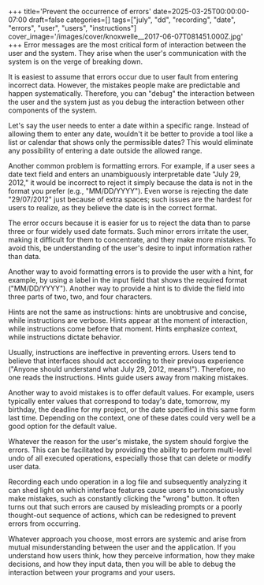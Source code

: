 +++
title='Prevent the occurrence of errors'
date=2025-03-25T00:00:00-07:00
draft=false
categories=[]
tags=["july", "dd", "recording", "date", "errors", "user", "users", "instructions"]
cover_image='/images/cover/knoxwelle__2017-06-07T081451.000Z.jpg'
+++
Error messages are the most critical form of interaction between the user and the system. They arise when the user's communication with the system is on the verge of breaking down.

It is easiest to assume that errors occur due to user fault from entering incorrect data. However, the mistakes people make are predictable and happen systematically. Therefore, you can "debug" the interaction between the user and the system just as you debug the interaction between other components of the system.

Let's say the user needs to enter a date within a specific range. Instead of allowing them to enter any date, wouldn't it be better to provide a tool like a list or calendar that shows only the permissible dates? This would eliminate any possibility of entering a date outside the allowed range.

Another common problem is formatting errors. For example, if a user sees a date text field and enters an unambiguously interpretable date "July 29, 2012," it would be incorrect to reject it simply because the data is not in the format you prefer (e.g., "MM/DD/YYYY"). Even worse is rejecting the date "29/07/2012" just because of extra spaces; such issues are the hardest for users to realize, as they believe the date is in the correct format.

The error occurs because it is easier for us to reject the data than to parse three or four widely used date formats. Such minor errors irritate the user, making it difficult for them to concentrate, and they make more mistakes. To avoid this, be understanding of the user's desire to input information rather than data.

Another way to avoid formatting errors is to provide the user with a hint, for example, by using a label in the input field that shows the required format ("MM/DD/YYYY"). Another way to provide a hint is to divide the field into three parts of two, two, and four characters.

Hints are not the same as instructions: hints are unobtrusive and concise, while instructions are verbose. Hints appear at the moment of interaction, while instructions come before that moment. Hints emphasize context, while instructions dictate behavior.

Usually, instructions are ineffective in preventing errors. Users tend to believe that interfaces should act according to their previous experience ("Anyone should understand what July 29, 2012, means!"). Therefore, no one reads the instructions. Hints guide users away from making mistakes.

Another way to avoid mistakes is to offer default values. For example, users typically enter values that correspond to today's date, tomorrow, my birthday, the deadline for my project, or the date specified in this same form last time. Depending on the context, one of these dates could very well be a good option for the default value.

Whatever the reason for the user's mistake, the system should forgive the errors. This can be facilitated by providing the ability to perform multi-level undo of all executed operations, especially those that can delete or modify user data.

Recording each undo operation in a log file and subsequently analyzing it can shed light on which interface features cause users to unconsciously make mistakes, such as constantly clicking the "wrong" button. It often turns out that such errors are caused by misleading prompts or a poorly thought-out sequence of actions, which can be redesigned to prevent errors from occurring.

Whatever approach you choose, most errors are systemic and arise from mutual misunderstanding between the user and the application. If you understand how users think, how they perceive information, how they make decisions, and how they input data, then you will be able to debug the interaction between your programs and your users.